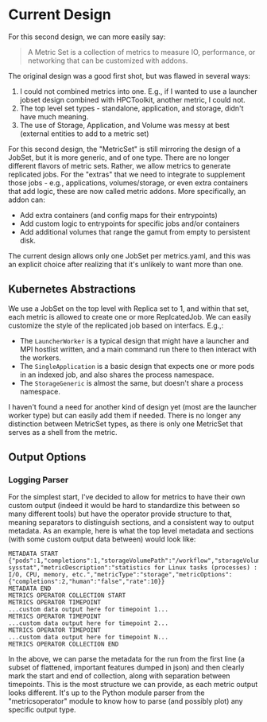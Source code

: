 # Current Design

For this second design, we can more easily say:

> A Metric Set is a collection of metrics to measure IO, performance, or networking that can be customized with addons.

The original design was a good first shot, but was flawed in several ways:

1. I could not combined metrics into one. E.g., if I wanted to use a launcher jobset design combined with HPCToolkit, another metric, I could not.
2. The top level set types - standalone, application, and storage, didn't have much meaning.
3. The use of Storage, Application, and Volume was messy at best (external entities to add to a metric set)

For this second design, the "MetricSet" is still mirroring the design of a JobSet, but it is more generic, and of one type. There are no longer different
flavors of metric sets. Rather, we allow metrics to generate replicated jobs. For the "extras" that we need to integrate to supplement those jobs - e.g., applications, volumes/storage, or
even extra containers that add logic, these are now called metric addons.  More specifically, an addon can:

 - Add extra containers (and config maps for their entrypoints)
 - Add custom logic to entrypoints for specific jobs and/or containers
 - Add additional volumes that range the gamut from empty to persistent disk.

The current design allows only one JobSet per metrics.yaml, and this was an explicit choice after realizing that it's unlikely to want more than one.

## Kubernetes Abstractions

We use a JobSet on the top level with Replica set to 1, and within that set, each metric is allowed to create one or more ReplcatedJob. We can easily customize the style of the replicated job based
on interfacs. E.g.,:

- The `LauncherWorker` is a typical design that might have a launcher and MPI hostlist written, and a main command run there to then interact with the workers.
- The `SingleApplication` is a basic design that expects one or more pods in an indexed job, and also shares the process namespace.
- The `StorageGeneric` is almost the same, but doesn't share a process namespace.

I haven't found a need for another kind of design yet (most are the launcher worker type) but can easily add them if needed.
There is no longer any distinction between MetricSet types, as there is only one MetricSet that serves as a shell from the metric.

## Output Options

### Logging Parser

For the simplest start, I've decided to allow for metrics to have their own custom output (indeed it would be hard to standardize this between so many different tools) but have the operator
provide structure to that, meaning separators to distinguish sections, and a consistent way to output metadata. As an example, here is what the top level metadata and sections (with some custom output data between)
would look like:

```console
METADATA START {"pods":1,"completions":1,"storageVolumePath":"/workflow","storageVolumeHostPath":"/tmp/workflow","metricName":"io-sysstat","metricDescription":"statistics for Linux tasks (processes) : I/O, CPU, memory, etc.","metricType":"storage","metricOptions":{"completions":2,"human":"false","rate":10}}
METADATA END
METRICS OPERATOR COLLECTION START
METRICS OPERATOR TIMEPOINT
...custom data output here for timepoint 1...
METRICS OPERATOR TIMEPOINT
...custom data output here for timepoint 2...
METRICS OPERATOR TIMEPOINT
...custom data output here for timepoint N...
METRICS OPERATOR COLLECTION END
```

In the above, we can parse the metadata for the run from the first line (a subset of flattened, important features dumped in json) and then clearly mark the start and end of collection,
along with separation between timepoints. This is the most structure we can provide, as each metric output looks different. It's up to the Python module parser from the "metricsoperator"
module to know how to parse (and possibly plot) any specific output type.